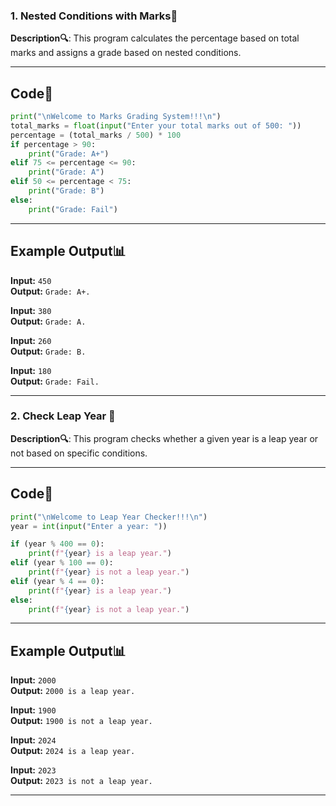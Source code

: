 <h3> 1. Nested Conditions with Marks🔢</h3>

**Description🔍**: This program calculates the percentage based on total marks and assigns a grade based on nested conditions.

---

## Code📝
```python
print("\nWelcome to Marks Grading System!!!\n")
total_marks = float(input("Enter your total marks out of 500: "))
percentage = (total_marks / 500) * 100
if percentage > 90:
    print("Grade: A+")
elif 75 <= percentage <= 90:
    print("Grade: A")
elif 50 <= percentage < 75:
    print("Grade: B")
else:
    print("Grade: Fail")
```

---

## Example Output📊
**Input:** `450`  
**Output:** `Grade: A+.`

**Input:** `380`  
**Output:** `Grade: A.`

**Input:** `260`  
**Output:** `Grade: B.`

**Input:** `180`  
**Output:** `Grade: Fail.`

---

<h3> 2. Check Leap Year 📅</h3>

**Description🔍**: This program checks whether a given year is a leap year or not based on specific conditions.

---

## Code📝
```python
print("\nWelcome to Leap Year Checker!!!\n")
year = int(input("Enter a year: "))

if (year % 400 == 0):
    print(f"{year} is a leap year.")
elif (year % 100 == 0):
    print(f"{year} is not a leap year.")
elif (year % 4 == 0):
    print(f"{year} is a leap year.")
else:
    print(f"{year} is not a leap year.")
```

---

## Example Output📊
**Input:** `2000`  
**Output:** `2000 is a leap year.`

**Input:** `1900`  
**Output:** `1900 is not a leap year.`

**Input:** `2024`  
**Output:** `2024 is a leap year.`

**Input:** `2023`  
**Output:** `2023 is not a leap year.`

---

